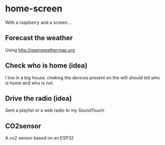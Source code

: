 # home-screen
With a raspberry and a screen...

## Forecast the weather
Using http://openweathermap.org

## Check who is home (idea)
I live in a big house, cheking the devices present on the wifi should tell who is home and who is not.

## Drive the radio (idea)
Sent a playlist or a web radio to my SoundTouch

## CO2sensor
A co2 sensor based on an ESP32

